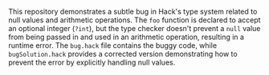 This repository demonstrates a subtle bug in Hack's type system related to null values and arithmetic operations.  The `foo` function is declared to accept an optional integer (`?int`), but the type checker doesn't prevent a `null` value from being passed in and used in an arithmetic operation, resulting in a runtime error.  The `bug.hack` file contains the buggy code, while `bugSolution.hack` provides a corrected version demonstrating how to prevent the error by explicitly handling null values.